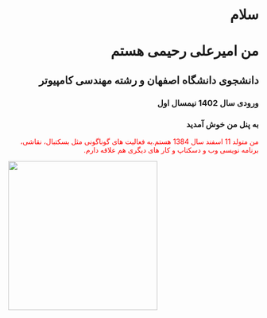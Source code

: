 <html>
<body>

<h1 dir=rtl>سلام</h1>
<h1 dir=rtl>من امیرعلی رحیمی هستم</h1>
<h2 dir=rtl>دانشجوی دانشگاه اصفهان و رشته مهندسی کامپیوتر</h2>
<h3 dir=rtl>ورودی سال 1402 نیمسال اول</h3>
<h3 dir=rtl>به پنل من خوش آمدید</h3>
<p style="color:red;" dir=rtl>من متولد 11 اسفند سال 1384 هستم.به فعالیت های گوناگونی مثل بسکتبال، نقاشی، برنامه نویسی وب و دسکتاپ و کار های دیگری هم علاقه دارم.</p>
<img src="me.jpg" width="300px" height="300px">
</body>
</html>
